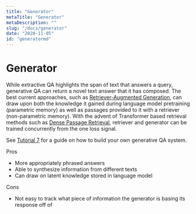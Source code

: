 ```yaml
---
title: "Generator"
metaTitle: "Generator"
metaDescription: ""
slug: "/docs/generator"
date: "2020-11-05"
id: "generatormd"
---
```


# Generator

While extractive QA highlights the span of text that answers a query,
generative QA can return a novel text answer that it has composed.
The best current approaches, such as [Retriever-Augmented Generation](https://arxiv.org/abs/2005.11401),
can draw upon both the knowledge it gained during language model pretraining (parametric memory)
as well as passages provided to it with a retriever (non-parametric memory).
With the advent of Transformer based retrieval methods such as [Dense Passage Retrieval](https://arxiv.org/abs/2004.04906),
retriever and generator can be trained concurrently from the one loss signal.

<div class="recommendation">

See [Tutorial 7](/docs/latest/tutorial7md) for a guide on how to build your own generative QA system.

</div>

Pros
* More appropriately phrased answers
* Able to synthesize information from different texts
* Can draw on latent knowledge stored in language model

Cons
* Not easy to track what piece of information the generator is basing its response off of

